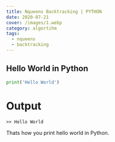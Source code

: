 ```yaml
---
title: Nqueens Backtracking | PYTHON
date: 2020-07-21
cover: /images/1.webp
category: algortihm
tags:
  - nqueens
  - backtracking
---
```


## Hello World in Python

```python
print('Hello World')
```
# Output
```
>> Hello World
```

Thats how you print hello world in Python.
